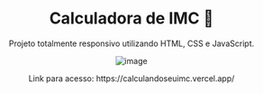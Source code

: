 <h1 align="center">Calculadora de IMC 🧮</h1>
<p align="center">Projeto totalmente responsivo utilizando HTML, CSS e JavaScript.</p>

<div align="center">

![image](https://github.com/user-attachments/assets/99762e90-76c7-49fc-9ea7-ea245357f4aa)

</div>

<p align="center"> Link para acesso: https://calculandoseuimc.vercel.app/</p>

